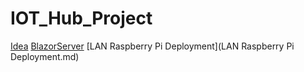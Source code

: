 # IOT_Hub_Project
[Idea](Idea.md)
[BlazorServer](BlazorServer.md)
[LAN Raspberry Pi Deployment](LAN Raspberry Pi Deployment.md)
